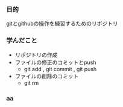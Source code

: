 ### 目的
gitとgithubの操作を練習するためのリポジトリ

### 学んだこと
 - リポジトリの作成
 - ファイルの修正のコミットとpush
     - git add , git commit , git push 
 - ファイルの削除のコミット
     - git rm

### aa